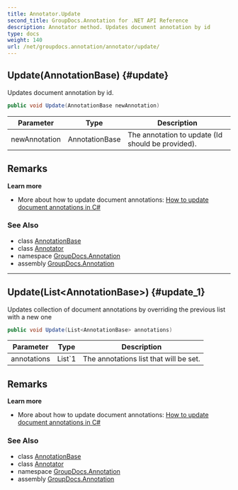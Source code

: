 ```yaml
---
title: Annotator.Update
second_title: GroupDocs.Annotation for .NET API Reference
description: Annotator method. Updates document annotation by id
type: docs
weight: 140
url: /net/groupdocs.annotation/annotator/update/
---
```

## Update(AnnotationBase) {#update}

Updates document annotation by id.

```csharp
public void Update(AnnotationBase newAnnotation)
```

| Parameter | Type | Description |
| --- | --- | --- |
| newAnnotation | AnnotationBase | The annotation to update (Id should be provided). |

## Remarks

**Learn more**

* More about how to update document annotations: [How to update document annotations in C#](https://docs.groupdocs.com/display/annotationnet/Update+annotations)

### See Also

* class [AnnotationBase](../../../groupdocs.annotation.models.annotationmodels/annotationbase/)
* class [Annotator](../)
* namespace [GroupDocs.Annotation](../../annotator/)
* assembly [GroupDocs.Annotation](../../../)

---

## Update(List&lt;AnnotationBase&gt;) {#update_1}

Updates collection of document annotations by overriding the previous list with a new one

```csharp
public void Update(List<AnnotationBase> annotations)
```

| Parameter | Type | Description |
| --- | --- | --- |
| annotations | List`1 | The annotations list that will be set. |

## Remarks

**Learn more**

* More about how to update document annotations: [How to update document annotations in C#](https://docs.groupdocs.com/display/annotationnet/Update+annotations)

### See Also

* class [AnnotationBase](../../../groupdocs.annotation.models.annotationmodels/annotationbase/)
* class [Annotator](../)
* namespace [GroupDocs.Annotation](../../annotator/)
* assembly [GroupDocs.Annotation](../../../)


